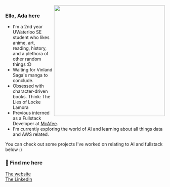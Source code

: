 <img align='right' width='350px' src='https://i.imgur.com/hFasB6C.png'>

<h3> Ello, Ada here</h3>
<ul>
<li>I'm a 2nd year UWaterloo SE student who likes anime, art, reading, history, and a plethora of other random things :D</li>
<li>Waiting for Vinland Saga's manga to conclude.</li>
<li>Obsessed with character-driven books. Think: The Lies of Locke Lamora </li>
<li>Previous interned as a Fullstack Developer at <a href="https://www.mcafee.com/en-ca/index.html">McAfee</a>.</li>
<li>I'm currently exploring the world of AI and learning about all things data and AWS related. </li>
</ul>
You can check out some projects I've worked on relating to AI and fullstack below :)

<h3> 🍶 Find me here</h3>
<a href="https://adabingw.github.io/">The website</a> <br />
<a href="https://www.linkedin.com/in/adabingw/">The Linkedin</a>
